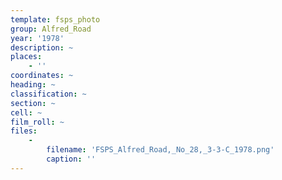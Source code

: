```yaml
---
template: fsps_photo
group: Alfred_Road
year: '1978'
description: ~
places:
    - ''
coordinates: ~
heading: ~
classification: ~
section: ~
cell: ~
film_roll: ~
files:
    -
        filename: 'FSPS_Alfred_Road,_No_28,_3-3-C_1978.png'
        caption: ''
---
```


